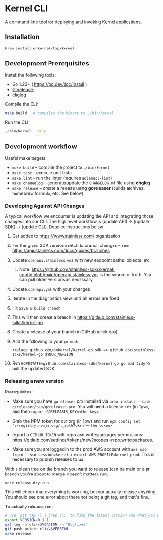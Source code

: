 # Kernel CLI

A command-line tool for deploying and invoking Kernel applications.

## Installation

```bash
brew install onkernel/tap/kernel
```

## Development Prerequisites

Install the following tools:

- Go 1.22+ ( https://go.dev/doc/install )
- [Goreleaser](https://goreleaser.com/install/)
- [chglog](https://github.com/goreleaser/chglog)

Compile the CLI:

```bash
make build   # compiles the binary to ./bin/kernel
```

Run the CLI:

```bash
./bin/kernel --help
```

## Development workflow

Useful make targets:

- `make build` – compile the project to `./bin/kernel`
- `make test` – execute unit tests
- `make lint` – run the linter (requires `golangci-lint`)
- `make changelog` – generate/update the `CHANGELOG.md` file using **chglog**
- `make release` – create a release using **goreleaser** (builds archives, homebrew formula, etc. See below)

### Developing Against API Changes

A typical workflow we encounter is updating the API and integrating those changes into our CLI. The high level workflow is (update API) -> (update SDK) -> (update CLI). Detailed instructions below

1. Get added to https://www.stainless.com/ organization
1. For the given SDK version switch to branch changes - see https://app.stainless.com/docs/guides/branches
1. Update `openapi.stainless.yml` with new endpoint paths, objects, etc
   1. Note: https://github.com/stainless-sdks/kernel-config/blob/main/openapi.stainless.yml is the source of truth. You can pull older versions as necessary
1. Update `openapi.yml` with your changes
1. Iterate in the diagnostics view until all errors are fixed
1. Hit `Save & build branch`
1. This will then create a branch in https://github.com/stainless-sdks/kernel-go
1. Create a release of your branch in GitHub (click ops)
1. Add the following to your `go.mod`:

   ```
   replace github.com/onkernel/kernel-go-sdk => github.com/stainless-sdks/kernel-go $YOUR_VERSION
   ```

1. Run `GOPRIVATE=github.com/stainless-sdks/kernel-go go mod tidy` to pull the updated SDK

### Releasing a new version

Prerequisites:

- Make sure you have `goreleaser` _pro_ installed via `brew install --cask goreleaser/tap/goreleaser-pro`. You will need a license key (in 1pw), and then `export GORELEASER_KEY=<the key>`.

- Grab the NPM token for our org (in 1pw) and run `npm config set '//registry.npmjs.org/:_authToken'=<the token>`

- export a `GITHUB_TOKEN` with repo and write:packages permissions: https://github.com/settings/tokens/new?scopes=repo,write:packages.

- Make sure you are logged in to the prod AWS account with `aws sso login --sso-session=kernel` + `export AWS_PROFILE=kernel-prod`. This is necessary to publish releases to S3.

With a clean tree on the branch you want to release (can be main or a pr branch you're about to merge, doesn't matter), run:

```bash
make release-dry-run
```

This will check that everything is working, but not actually release anything.
You should see one error about there not being a git tag, and that's fine.

To actually release, run:

```bash
# use `git tag -l | grep cli` to find the latest version and what you want to bump it to
export VERSION=0.1.1
git tag -a cli/v$VERSION -m "Bugfixes"
git push origin cli/v$VERSION
make release
```
